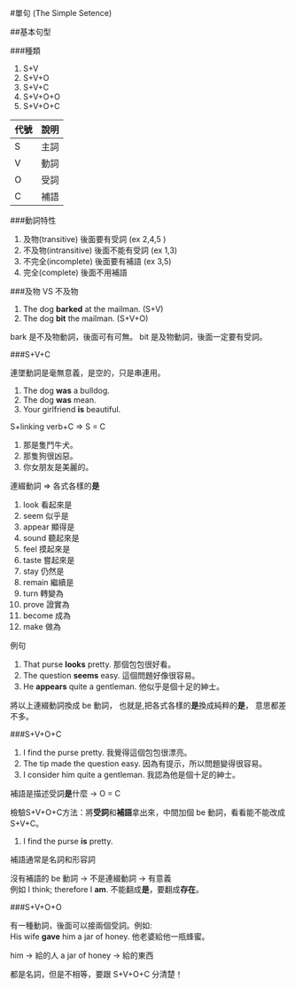 #單句 (The Simple Setence)

##基本句型

###種類
 
1. S+V
2. S+V+O
3. S+V+C
4. S+V+O+O
5. S+V+O+C

|代號|說明|
|-|-|
|S|主詞|
|V|動詞|
|O|受詞|
|C|補語|

###動詞特性
1. 及物(transitive) 後面要有受詞 (ex 2,4,5 )
2. 不及物(intransitive) 後面不能有受詞 (ex 1,3)
3. 不完全(incomplete) 後面要有補語 (ex 3,5)
4. 完全(complete) 後面不用補語


###及物 VS 不及物

1. The dog **barked** at the mailman. (S+V)
2. The dog **bit** the mailman. (S+V+O)

bark 是不及物動詞，後面可有可無。
bit 是及物動詞，後面一定要有受詞。


###S+V+C

連墜動詞是毫無意義，是空的，只是串連用。

1. The dog **was** a bulldog.
2. The dog **was** mean.
3. Your girlfriend **is** beautiful.

S+linking verb+C => S = C

1. 那是隻鬥牛犬。
2. 那隻狗很凶惡。
3. 你女朋友是美麗的。

連綴動詞 => 各式各樣的**是**
1. look 看起來是 
2. seem 似乎是 
3. appear 顯得是 
4. sound 聽起來是 
5. feel 摸起來是 
6. taste 嘗起來是
7. stay 仍然是 
8. remain 繼續是 
9. turn 轉變為 
10. prove 證實為 
11. become 成為 
12. make 做為

例句

1. That purse **looks** pretty. 那個包包很好看。2. The question **seems** easy. 這個問題好像很容易。3. He **appears** quite a gentleman. 他似乎是個十足的紳士。
將以上連綴動詞換成 be 動詞，
也就是,把各式各樣的**是**換成純粹的**是**，
意思都差不多。

###S+V+O+C

1. I find the purse pretty. 我覺得這個包包很漂亮。2. The tip made the question easy. 因為有提示，所以問題變得很容易。3. I consider him quite a gentleman. 我認為他是個十足的紳士。
補語是描述受詞**是**什麼 -> O = C

檢驗S+V+O+C方法：將**受詞**和**補語**拿出來，中間加個 be 動詞，看看能不能改成 S+V+C。

1. I find the purse **is** pretty.

補語通常是名詞和形容詞

沒有補語的 be 動詞 -> 不是連綴動詞 -> 有意義  
例如 I think; therefore I **am**.
不能翻成**是**，要翻成**存在**。

###S+V+O+O

有一種動詞，後面可以接兩個受詞。例如:    His wife **gave** him a jar of honey.  他老婆給他一瓶蜂蜜。
him -> 給的人
a jar of honey -> 給的東西

都是名詞，但是不相等，要跟 S+V+O+C 分清楚！
 
